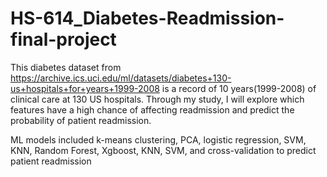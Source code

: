 # HS-614_Diabetes-Readmission-final-project

This diabetes dataset from https://archive.ics.uci.edu/ml/datasets/diabetes+130-us+hospitals+for+years+1999-2008 is a record of 10 years(1999-2008) of clinical care at 130 US hospitals. Through my study, I will explore which features have a high chance of affecting readmission and predict the probability of patient readmission.

ML models included k-means clustering, PCA, logistic regression, SVM, KNN, Random Forest, Xgboost, KNN, SVM, and cross-validation to predict patient readmission
